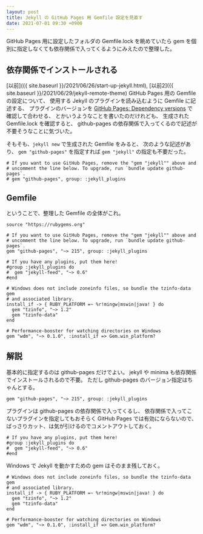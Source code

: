 ```yaml
---
layout: post
title: Jekyll の GitHub Pages 用 Gemfile 設定を見直す
date: 2021-07-01 09:30 +0900
---
```

GitHub Pages 用に設定したフォルダの
Gemfile.lock を眺めていたら
gem を個別に指定しなくても依存関係で入ってくるようにみえたので整理した。

## 依存関係でインストールされる

[以前]({{ site.baseurl }}/2021/06/26/start-up-jekyll.html),
[以前2]({{ site.baseurl }}/2021/06/29/jekyll-remote-theme)
GitHub Pages 用の Gemfile の設定について、
使用する Jekyll のプラグインを読み込むように Gemfile に記述する、
プラグインのバージョンを
[GitHub Pages: Dependency versions](https://pages.github.com/versions/)
で確認して合わせる、
とかいうようなことを書いたのだけれども、
生成された Gemfile.lock を確認すると、
github-pages の依存関係で入ってくるので記述が不要そうなことに気づいた。

そもそも、`jekyll new` で生成された Gemfile をみると、
次のような記述があり、
`gem "github-pages"` を指定すれば `gem "jekyll"` の指定も不要だった。

```
# If you want to use GitHub Pages, remove the "gem "jekyll"" above and
# uncomment the line below. To upgrade, run `bundle update github-pages`.
# gem "github-pages", group: :jekyll_plugins
```

## Gemfile

ということで、整理した Gemfile の全体がこれ。

```
source "https://rubygems.org"

# If you want to use GitHub Pages, remove the "gem "jekyll"" above and
# uncomment the line below. To upgrade, run `bundle update github-pages`.
gem "github-pages", "~> 215", group: :jekyll_plugins

# If you have any plugins, put them here!
#group :jekyll_plugins do
#  gem "jekyll-feed", "~> 0.6"
#end

# Windows does not include zoneinfo files, so bundle the tzinfo-data gem
# and associated library.
install_if -> { RUBY_PLATFORM =~ %r!mingw|mswin|java! } do
  gem "tzinfo", "~> 1.2"
  gem "tzinfo-data"
end

# Performance-booster for watching directories on Windows
gem "wdm", "~> 0.1.0", :install_if => Gem.win_platform?
```

## 解説

基本的に指定するのは github-pages だけでよい。
jekyll や minima も依存関係でインストールされるので不要。
ただし github-pages のバージョン指定はちゃんとする。

```
gem "github-pages", "~> 215", group: :jekyll_plugins
```

プラグインは github-pages の依存関係で入ってくるし、
依存関係で入ってこないプラグインを指定してもおそらく GitHub Pages では有効にならないので、
ばっさりカット、は気が引けるのでコメントアウトしておく。

```
# If you have any plugins, put them here!
#group :jekyll_plugins do
#  gem "jekyll-feed", "~> 0.6"
#end
```

Windows で Jekyll を動かすための gem はそのまま残しておく。

```
# Windows does not include zoneinfo files, so bundle the tzinfo-data gem
# and associated library.
install_if -> { RUBY_PLATFORM =~ %r!mingw|mswin|java! } do
  gem "tzinfo", "~> 1.2"
  gem "tzinfo-data"
end

# Performance-booster for watching directories on Windows
gem "wdm", "~> 0.1.0", :install_if => Gem.win_platform?
```

